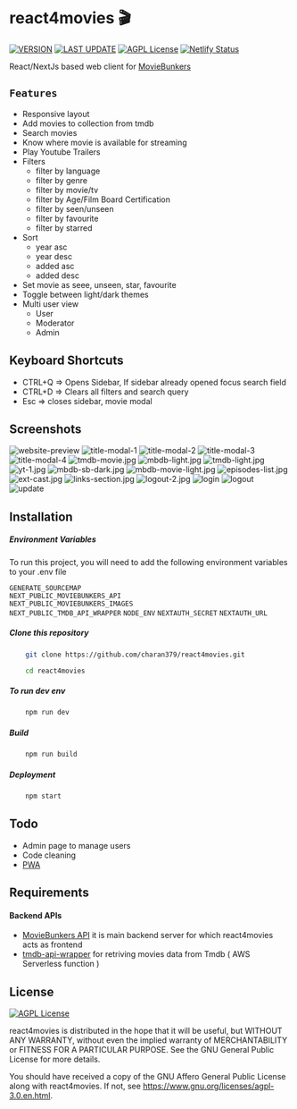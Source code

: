 # react4movies :clapper:

[![VERSION](https://img.shields.io/badge/VERSION-v2.5.3-sucess)](https://github.com/charan379/moviebunkers) [![LAST UPDATE](https://img.shields.io/badge/LAST--UPDATED-28--February--2024-sucess)](https://github.com/charan379/react4movies) [![AGPL License](https://img.shields.io/badge/LICENSE-GNU%20AGPLv3-informational)](https://www.gnu.org/licenses/agpl-3.0.en.html)
[![Netlify Status](https://api.netlify.com/api/v1/badges/286d2ee8-b609-4db1-886a-99b2f3a4bab2/deploy-status)](https://app.netlify.com/sites/moviebunkers01/deploys)

React/NextJs based web client for [MovieBunkers](https://github.com/charan379/moviebunkers)

## `Features`

- Responsive layout
- Add movies to collection from tmdb
- Search movies
- Know where movie is available for streaming
- Play Youtube Trailers
- Filters
  - filter by language
  - filter by genre
  - filter by movie/tv
  - filter by Age/Film Board Certification
  - filter by seen/unseen
  - filter by favourite
  - filter by starred
- Sort
  - year asc
  - year desc
  - added asc
  - added desc
- Set movie as seee, unseen, star, favourite
- Toggle between light/dark themes
- Multi user view
  - User
  - Moderator
  - Admin

## Keyboard Shortcuts

- CTRL+Q => Opens Sidebar, If sidebar already opened focus search field
- CTRL+D => Clears all filters and search query
- Esc => closes sidebar, movie modal

## Screenshots

![website-preview](documentation/screenshots/website-ss.jpg)
![title-modal-1](documentation/screenshots/title-modal-1.jpg)
![title-modal-2](documentation/screenshots/title-modal-2.jpg)
![title-modal-3](documentation/screenshots/title-modal-3.jpg)
![title-modal-4](documentation/screenshots/title-modal-4.jpg)
![tmdb-movie.jpg](documentation/screenshots/tmdb-movie.jpg)
![mbdb-light.jpg](documentation/screenshots/mbdb-light.jpg)
![tmdb-light.jpg](documentation/screenshots/tmdb-light.jpg)
![yt-1.jpg](documentation/screenshots/yt-1.jpg)
![mbdb-sb-dark.jpg](documentation/screenshots/mbdb-sb-dark.jpg)
![mbdb-movie-light.jpg](documentation/screenshots/mbdb-movie-light.jpg)
![episodes-list.jpg](documentation/screenshots/episodes-list.jpg)
![ext-cast.jpg](documentation/screenshots/ext-cast.jpg)
![links-section.jpg](documentation/screenshots/links-section.jpg)
![logout-2.jpg](documentation/screenshots/logout-2.jpg)
![login](documentation/screenshots/login.jpg)
![logout](documentation/screenshots/logout.jpg)
![update](documentation/screenshots/update-dark.jpg)

## Installation

##### Environment Variables

To run this project, you will need to add the following environment variables to your .env file

`GENERATE_SOURCEMAP`  
`NEXT_PUBLIC_MOVIEBUNKERS_API`  
`NEXT_PUBLIC_MOVIEBUNKERS_IMAGES`  
`NEXT_PUBLIC_TMDB_API_WRAPPER`
`NODE_ENV`
`NEXTAUTH_SECRET`
`NEXTAUTH_URL`

##### Clone this repository

```bash
    git clone https://github.com/charan379/react4movies.git
```

```bash
    cd react4movies
```

##### To run dev env

```bash
    npm run dev
```

##### Build

```bash
    npm run build
```

##### Deployment

```bash
    npm start
```

## Todo

- Admin page to manage users
- Code cleaning
- [PWA](https://en.wikipedia.org/wiki/Progressive_web_app)

## Requirements

#### Backend APIs

- [MovieBunkers API](https://github.com/charan379/moviebunkers) it is main backend server for which react4movies acts as frontend
- [tmdb-api-wrapper](https://github.com/charan379/tmdb-api-wrapper) for retriving movies data from Tmdb ( AWS Serverless function )

## License

[![AGPL License](https://img.shields.io/badge/LICENSE-GNU%20AGPLv3-brightgreen)](https://www.gnu.org/licenses/agpl-3.0.en.html)

react4movies is distributed in the hope that it will be useful, but WITHOUT ANY WARRANTY, without even the implied warranty of MERCHANTABILITY or FITNESS FOR A PARTICULAR PURPOSE. See the GNU General Public License for more details.

You should have received a copy of the GNU Affero General Public License along with react4movies. If not, see https://www.gnu.org/licenses/agpl-3.0.en.html.
